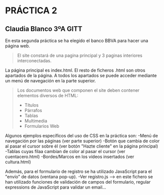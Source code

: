 # PRÁCTICA 2 
## Claudia Blanco 3ºA GITT

En esta segunda práctica se ha elegido el banco BBVA para hacer una página web.
>El site constará de una pagina principal y 3 paginas interiores interconectadas.

La página principal es index.html. El resto de ficheros .html son otros apartados de la página.
A todos los apartados se puede acceder mediante un menú de navegación en la parte superior.

> Los documentos web que componen el site deben contener elementos diversos de HTML:
>- Títulos
>- Párrafos
>- Tablas
>- Multimedia
>- Formularios Web

Algunos ejemplos específicos del uso de CSS en la práctica son:
-Menú de navegación por las páginas (ver parte superior)
-Botón que cambia de color al pasar el cursor sobre él (ver botón "Hazte cliente" en la página principal)
-Tablas cuyas filaa cambian de color al pasar el cursor (ver cuentacero.html)
-Bordes/Marcos en los vídeos insertados (ver cultura.html)

Además, para el formulario de registro se ha utilizado JavaScript para el "envío" de datos (ventana pop-up).
-Ver registro.js --> en este fichero se han utilizado funciones de validación de campos del formulario, regular
expressions de JavaScript para validar un email...